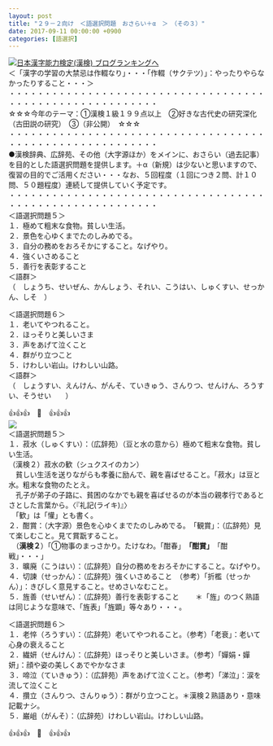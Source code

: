 ```yaml
---
layout: post
title: "２９－２向け　＜語選択問題　おさらい＋α　＞　（その３）"
date: 2017-09-11 00:00:00 +0900
categories: [語選択]
---
```


[![](/syuusyuu9701/assets/images/２９－２向け-＜語選択問題-おさらい＋α-＞-（その３）-br_c_3028_1.gif)](http://blog.with2.net/link.php?1659096:3028 "日本漢字能力検定(漢検) ブログランキングへ")[日本漢字能力検定(漢検) ブログランキングへ](http://blog.with2.net/link.php?1659096:3028)  
＜「漢字の学習の大禁忌は作輟なり」・・・「作輟（サクテツ）」：やったりやらなかったりすること・・・＞  
・・・・・・・・・・・・・・・・・・・・・・・・・・・・・・・・・・・・・・・・・・・・・・・・・・・・・・・・・  
☆☆☆今年のテーマ：①漢検１級１９９点以上　②好きな古代史の研究深化（古田説の研究）　③（非公開）　☆☆☆　　  
・・・・・・・・・・・・・・・・・・・・・・・・・・・・・・・・・・・・・・・・・・・・・・・・・・・・・・・・・  
●漢検辞典、広辞苑、その他（大字源ほか）をメインに、おさらい（過去記事）を目的とした語選択問題を提供します。＋α（新規）は少ないと思いますので、復習の目的でご活用ください・・・なお、５回程度（１回につき２問、計１０問、５０題程度）連続して提供していく予定です。  
・・・・・・・・・・・・・・・・・・・・・・・・・・・・・・・・・・・・・・・・・・・・・・・・・・・・・・・・・  
＜語選択問題５＞  
１．極めて粗末な食物。貧しい生活。  
２．景色を心ゆくまでたのしみめでる。  
３．自分の務めをおろそかにすること。なげやり。  
４．強くいさめること　  
５．善行を表彰すること 　　  
＜語群＞  
（　しょうち、せいぜん、かんしょう、それい、こうはい、しゅくすい、せっかん、しそ　）  
  
＜語選択問題６＞  
１．老いてやつれること。  
２．ほっそりと美しいさま  
３．声をあげて泣くこと  
４．群がり立つこと  
５．けわしい岩山。けわしい山路。  
＜語群＞  
（　しょうすい、えんけん、がんそ、ていきゅう、さんりつ、せんけん、ろうすい、そうせい　　）  
  
👍👍👍　🐔　👍👍👍  
![](/syuusyuu9701/assets/images/２９－２向け-＜語選択問題-おさらい＋α-＞-（その３）-97fbf1acd5484d49848db225baa07d8d.png)  
＜語選択問題５＞  
１．菽水（しゅくすい）：（広辞苑）（豆と水の意から）極めて粗末な食物。貧しい生活。  
（漢検２）菽水の歓（シュクスイのカン）  
　貧しい生活を送りながらも孝養に励んで、親を喜ばせること。「菽水」は豆と水。粗末な食物のたとえ。   
　孔子が弟子の子路に、貧困のなかでも親を喜ばせるのが本当の親孝行であるとさとした言葉から。〈『礼記(ライキ)』〉   
　「歓」は「懽」とも書く。  
２．酣賞：（大字源）景色を心ゆくまでたのしみめでる。　「観賞」：（広辞苑）見て楽しむこと。見て賞翫すること。  
　（**漢検２**）「①物事のまっさかり。たけなわ。「酣春」　**「酣賞」**　「酣戦」・・・」  
３．曠廃（こうはい）：（広辞苑）自分の務めをおろそかにすること。なげやり。  
４．切諫（せっかん）：（広辞苑）強くいさめること　（参考）「折檻（せっかん）」：きびしく意見すること。せめさいなむこと。  
５．旌善（せいぜん）：（広辞苑）善行を表彰すること 　　＊「旌」のつく熟語は同じような意味で、「旌表」「旌顕」等々あり・・・。  
  
＜語選択問題６＞  
１．老悴（ろうすい）：（広辞苑）老いてやつれること。（参考）「老衰」：老いて心身の衰えること  
２．繊妍（せんけん）：（広辞苑）ほっそりと美しいさま。（参考）「嬋娟・嬋妍」：顔や姿の美しくあでやかなさま  
３．啼泣（ていきゅう）：（広辞苑）声をあげて泣くこと。（参考）「涕泣」：涙を流して泣くこと  
４．攢立（さんりつ、さんりゅう）：群がり立つこと。＊漢検２熟語あり・意味記載ナシ。  
５．巌岨（がんそ）：（広辞苑）けわしい岩山。けわしい山路。  
  
👍👍👍　🐔　👍👍👍